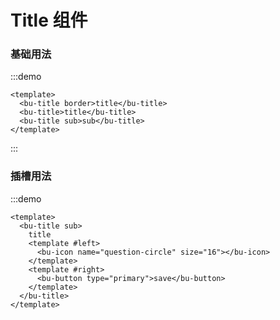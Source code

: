 # Title 组件

### 基础用法

:::demo

```vue
<template>
  <bu-title border>title</bu-title>
  <bu-title>title</bu-title>
  <bu-title sub>sub</bu-title>
</template>
```

:::

### 插槽用法

:::demo

```vue
<template>
  <bu-title sub>
    title
    <template #left>
      <bu-icon name="question-circle" size="16"></bu-icon>
    </template>
    <template #right>
      <bu-button type="primary">save</bu-button>
    </template>
  </bu-title>
</template>
```
